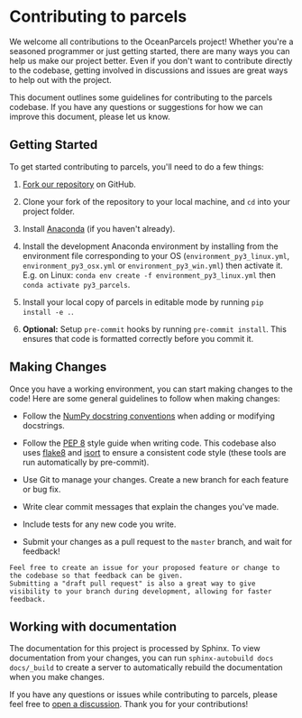 # Contributing to parcels

We welcome all contributions to the OceanParcels project! Whether you're a seasoned programmer or just getting started, there are many ways you can help us make our project better.
Even if you don't want to contribute directly to the codebase, getting involved in discussions and issues are great ways to help out with the project.

This document outlines some guidelines for contributing to the parcels codebase. If you have any questions or suggestions for how we can improve this document, please let us know.

## Getting Started

To get started contributing to parcels, you'll need to do a few things:

1. [Fork our repository](https://github.com/OceanParcels/parcels/fork) on GitHub.

2. Clone your fork of the repository to your local machine, and `cd` into your project folder.

3. Install [Anaconda](https://www.anaconda.com/download) (if you haven't already).

4. Install the development Anaconda environment by installing from the environment file corresponding to your OS (`environment_py3_linux.yml`, `environment_py3_osx.yml` or `environment_py3_win.yml`) then activate it. E.g. on Linux: `conda env create -f environment_py3_linux.yml` then `conda activate py3_parcels`.

5. Install your local copy of parcels in editable mode by running `pip install -e .`.

6. **Optional:** Setup `pre-commit` hooks by running `pre-commit install`. This ensures that code is formatted correctly before you commit it.


## Making Changes

Once you have a working environment, you can start making changes to the code! Here are some general guidelines to follow when making changes:

* Follow the [NumPy docstring conventions](https://numpydoc.readthedocs.io/en/latest/format.html) when adding or modifying docstrings.

* Follow the [PEP 8](https://peps.python.org/pep-0008/) style guide when writing code. This codebase also uses [flake8](https://flake8.pycqa.org/en/latest/) and [isort](https://pycqa.github.io/isort/) to ensure a consistent code style (these tools are run automatically by pre-commit).

* Use Git to manage your changes. Create a new branch for each feature or bug fix.

* Write clear commit messages that explain the changes you've made.

* Include tests for any new code you write.

* Submit your changes as a pull request to the `master` branch, and wait for feedback!


```{note}
Feel free to create an issue for your proposed feature or change to the codebase so that feedback can be given.
Submitting a "draft pull request" is also a great way to give visibility to your branch during development, allowing for faster feedback.
```


## Working with documentation

The documentation for this project is processed by Sphinx. To view documentation from your changes, you can run
`sphinx-autobuild docs docs/_build` to create a server to automatically rebuild the documentation when you make changes.


If you have any questions or issues while contributing to parcels, please feel free to [open a discussion](https://github.com/OceanParcels/parcels/discussions). Thank you for your contributions!
